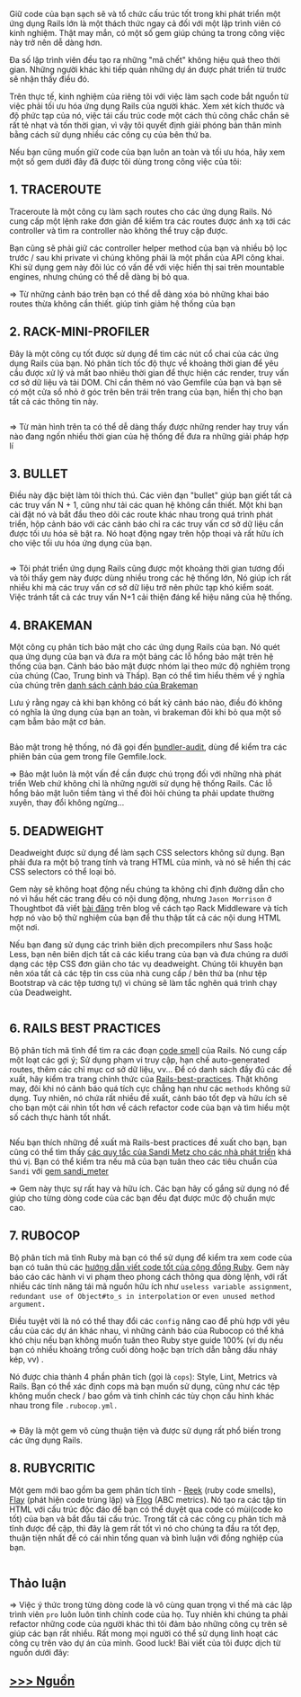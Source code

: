 <div class="md-contents article-content__body my-2 flex-fill"><p>Giữ code của bạn sạch sẽ và tổ chức cấu trúc tốt trong khi phát triển một ứng dụng Rails lớn là một thách thức  ngay cả đối với một lập trình viên có kinh nghiệm. Thật may mắn, có một số gem giúp chúng ta trong công việc này trở nên dễ dàng hơn.</p>
<p>Đa số lập trình viên đều tạo ra những "mã chết"  không hiệu quả theo thời gian. Những người khác khi tiếp quản những dự án được phát triển từ trước sẽ nhận thấy điều đó.</p>
<p>Trên thực tế, kinh nghiệm của riêng tôi với việc làm sạch code  bắt nguồn từ việc phải tối ưu hóa ứng dụng Rails của người khác. Xem xét kích thước và độ phức tạp của nó, việc tái cấu trúc code một cách thủ công chắc chắn sẽ rất tẻ nhạt và tốn thời gian, vì vậy tôi quyết định giải phóng  bản thân mình bằng cách sử dụng nhiều các công cụ của bên thứ ba.</p>
<p>Nếu bạn cũng muốn giữ code của bạn luôn an toàn và tối ưu hóa, hãy xem một số gem dưới đây đã được tôi dùng trong công việc của tôi:</p>
<h2 id="_1-traceroute-0">1. TRACEROUTE</h2>
<p>Traceroute là một công cụ làm sạch routes cho các ứng dụng Rails. Nó cung cấp một lệnh rake đơn giản để kiểm tra các routes được ánh xạ tới các controller và tìm ra controller nào không thể truy cập được.</p>
<p>Bạn cũng sẽ phải giữ các controller helper method của bạn và nhiều bộ lọc trước / sau khi private vì chúng không phải là một phần của API công khai. Khi sử dụng gem này đôi lúc có vấn đề với việc hiển thị sai trên mountable engines, nhưng chúng có thể dễ dàng bị bỏ qua.
<img src="https://s3.amazonaws.com/infinum.web.production/repository_items/files/000/000/415/original/traceroute_2.png?1412035748" alt="" class="medium-zoom-image"></p>
<p>=&gt; Từ những cảnh báo trên bạn có thể dễ dàng xóa bỏ những khai báo routes thừa không cần thiết. giúp tinh giảm hệ thống của bạn</p>
<h2 id="_2-rack-mini-profiler-1">2. RACK-MINI-PROFILER</h2>
<p>Đây là một công cụ tốt được sử dụng để tìm các nút cổ chai của các ứng dụng Rails của bạn. Nó phân tích tốc độ thực về khoảng thời gian để yêu cầu được xử lý và mất bao nhiêu thời gian để thực hiện các render, truy vấn cơ sở dữ liệu và tải DOM. Chỉ cần thêm nó vào Gemfile của bạn và bạn sẽ có một cửa sổ nhỏ ở góc trên bên trái trên trang của bạn, hiển thị cho bạn tất cả các thông tin này.</p>
<p><img src="https://s3.amazonaws.com/infinum.web.production/repository_items/files/000/000/408/original/rmp_2.png?1412034854" alt="" class="medium-zoom-image"></p>
<p>=&gt; Từ màn hình trên ta có thể dễ dàng thấy được những render hay truy vấn nào đang ngốn nhiều thời gian của hệ thống để đưa ra những giải pháp hợp lí</p>
<h2 id="_3-bullet-2">3. BULLET</h2>
<p>Điều này đặc biệt làm tôi thích thú. Các viên đạn "bullet" giúp bạn giết tất cả các truy vấn N + 1, cũng như tải các quan hệ không cần thiết. Một khi bạn cài đặt nó và bắt đầu theo dõi các route khác nhau trong quá trình phát triển, hộp cảnh báo với các cảnh báo chỉ ra các truy vấn cơ sở dữ liệu cần được tối ưu hóa sẽ bật ra. Nó hoạt động ngay trên hộp thoại và rất hữu ích cho việc tối ưu hóa ứng dụng của bạn.</p>
<p><img src="https://s3.amazonaws.com/infinum.web.production/repository_items/files/000/000/414/original/bullet3.png?1412035313" alt="" class="medium-zoom-image"></p>
<p>=&gt; Tôi phát triển ứng dụng Rails cũng được một khoảng thời gian tương đối và tôi thấy gem này được dùng nhiều trong các hệ thống lớn, Nó giúp ích rất nhiều khi mà các truy vấn cơ sở dữ liệu trở nên phức tạp khó kiểm soát. Việc tránh tất cả các truy vấn N+1 cải thiện đáng kể hiệu năng của hệ thống.</p>
<h2 id="_4-brakeman-3">4. BRAKEMAN</h2>
<p>Một công cụ phân tích bảo mật cho các ứng dụng Rails của bạn. Nó quét qua ứng dụng của bạn và đưa ra một bảng các lỗ hổng bảo mật trên hệ thống của bạn. Cảnh báo bảo mật được nhóm lại theo mức độ nghiêm trọng của chúng (Cao, Trung bình và Thấp). Bạn có thể tìm hiểu thêm về ý nghĩa của chúng trên <a href="http://brakemanscanner.org/docs/warning_types/" target="_blank">danh sách cảnh báo của Brakeman</a></p>
<p>Lưu ý rằng ngay cả khi bạn không có bất kỳ cảnh báo nào, điều đó không có nghĩa là ứng dụng của bạn an toàn, vì brakeman đôi khi bỏ qua một số cạm bẫm bảo mật cơ bản.</p>
<p><img src="https://s3.amazonaws.com/infinum.web.production/repository_items/files/000/000/417/original/brakeman4.png?1412037150" alt="" class="medium-zoom-image"></p>
<p>Bảo mật trong hệ thống, nó đã gọi đến <a href="https://github.com/rubysec/bundler-audit#readme" target="_blank">bundler-audit</a>, dùng để kiểm tra các phiên bản của gem trong file Gemfile.lock.</p>
<p>=&gt; Bảo mật luôn là một vấn đề cần được chú trọng đối với những nhà phát triển Web chứ không chỉ là những người sử dụng hệ thống Rails. Các lỗ hổng bảo mật luôn tiềm tàng vì thế đòi hỏi chúng ta phải update thường xuyên, thay đổi không ngừng...</p>
<h2 id="_5-deadweight-4">5. DEADWEIGHT</h2>
<p>Deadweight được sử dụng để làm sạch CSS selectors không sử dụng. Bạn phải đưa ra một bộ trang tính và trang HTML của mình, và nó sẽ hiển thị các CSS selectors có thể loại bỏ.</p>
<p>Gem này sẽ không hoạt động nếu chúng ta không chỉ định đường dẫn cho nó vì hầu hết các trang đều có nội dung động, nhưng <code>Jason Morrison</code> ở Thoughtbot đã viết <a href="https://robots.thoughtbot.com/use-deadweight-and-your-integration-suite-to" target="_blank">bài đăng</a> trên blog về cách tạo Rack Middleware và tích hợp nó vào bộ thử nghiệm của bạn để thu thập tất cả các nội dung HTML một nơi.</p>
<p>Nếu bạn đang sử dụng các trình biên dịch precompilers như Sass hoặc Less, bạn nên biên dịch tất cả các kiểu trang của bạn và đưa chúng ra dưới dạng các tệp CSS đơn giản cho tác vụ deadweight. Chúng tôi khuyên bạn nên xóa tất cả các tệp tin css của nhà cung cấp / bên thứ ba (như tệp Bootstrap và các tệp tương tự) vì chúng sẽ làm tắc nghẽn quá trình chạy của Deadweight.</p>
<p><img src="https://s3.amazonaws.com/infinum.web.production/repository_items/files/000/000/419/original/deadweight3.png?1412038056" alt="" class="medium-zoom-image"></p>
<h2 id="_6-rails-best-practices-5">6. RAILS BEST PRACTICES</h2>
<p>Bộ phân tích mã tĩnh để tìm ra các đoạn <a href="https://en.wikipedia.org/wiki/Code_smell" target="_blank">code smell</a> của Rails. Nó cung cấp một loạt các gợi ý; Sử dụng phạm vi truy cập, hạn chế auto-generated routes, thêm các chỉ mục cơ sở dữ liệu, vv... Để có danh sách đầy đủ các đề xuất, hãy kiểm tra trang chính thức của <a href="https://rails-bestpractices.com/" target="_blank">Rails-best-practices</a>. Thật không may, đôi khi nó cảnh báo quá tích cực chẳng hạn như các <code>methods</code> không sử dụng. Tuy nhiên, nó chứa rất nhiều đề xuất, cảnh báo tốt đẹp và hữu ích sẽ cho bạn một cái nhìn tốt hơn về cách refactor code của bạn và tìm hiểu một số cách thực hành tốt nhất.</p>
<p><img src="https://s3.amazonaws.com/infinum.web.production/repository_items/files/000/000/416/original/rbp6.png?1412036441" alt="" class="medium-zoom-image"></p>
<p>Nếu bạn thích những đề xuất mà Rails-best practices đề xuất cho bạn, bạn cũng có thể tìm thấy <a href="https://robots.thoughtbot.com/sandi-metz-rules-for-developers" target="_blank">các quy tắc của Sandi Metz cho các nhà phát triển</a> khá thú vị. Bạn có thể kiểm tra nếu mã của bạn tuân theo các tiêu chuẩn của <code>Sandi</code> với <a href="https://github.com/makaroni4/sandi_meter" target="_blank">gem sandi_meter</a></p>
<p>=&gt; Gem này thực sự rất hay và hữu ích. Các bạn hãy cố gắng sử dụng nó để giúp cho từng dòng code của các bạn đều đạt được mức độ chuẩn mực cao.</p>
<h2 id="_7-rubocop-6">7. RUBOCOP</h2>
<p>Bộ phân tích mã tĩnh Ruby mà bạn có thể sử dụng để kiểm tra xem code của bạn có tuân thủ các <a href="https://github.com/bbatsov/ruby-style-guide" target="_blank">hướng dẫn viết code tốt của cộng đồng Ruby</a>. Gem này báo cáo các hành vi vi phạm theo phong cách thông qua dòng lệnh, với rất nhiều các tính năng tái mã nguồn hữu ích như <code>useless variable assignment</code>, <code>redundant use of Object#to_s in interpolation</code> or <code>even unused method argument.</code></p>
<p>Điều tuyệt vời là nó có thể thay đổi các <code>config</code> nâng cao để phù hợp với yêu cầu của các dự án khác nhau, vì những cảnh báo của Rubocop có thể khá khó chịu nếu bạn không muốn tuân theo Ruby stye guide 100% (ví dụ nếu bạn có nhiều khoảng trống cuối dòng hoặc bạn trích dẫn bằng dấu nháy kép, vv) .</p>
<p>Nó được chia thành 4 phần phân tích (gọi là <code>cops</code>): Style, Lint, Metrics và Rails. Bạn có thể xác định cops mà bạn muốn sử dụng, cũng như các tệp không muốn check / bao gồm và tinh chỉnh các tùy chọn cấu hình khác nhau trong file <code>.rubocop.yml.</code></p>
<p><img src="https://s3.amazonaws.com/infinum.web.production/repository_items/files/000/000/409/original/rubocop_2.png?1412034855" alt="" class="medium-zoom-image"></p>
<p>=&gt; Đây là một gem vô cùng thuận tiện và được sử dụng rất phổ biến trong các ứng dụng Rails.</p>
<h2 id="_8-rubycritic-7">8. RUBYCRITIC</h2>
<p>Một gem mới bao gồm ba gem phân tích tĩnh - <a href="https://github.com/troessner/reek" target="_blank">Reek</a> (ruby code smells), <a href="https://github.com/seattlerb/flay" target="_blank">Flay</a> (phát hiện code trùng lặp) và <a href="https://github.com/seattlerb/flog" target="_blank">Flog</a> (ABC metrics). Nó tạo ra các tập tin HTML với cấu trúc độc đáo để bạn có thể duyệt qua code có mùi(code ko tốt) của bạn và bắt đầu tái cấu trúc. Trong tất cả các công cụ phân tích mã tĩnh được đề cập, thì đây là gem rất tốt vì nó cho chúng ta đầu ra tốt đẹp, thuận tiện nhất để có cái nhìn tổng quan và bình luận với đồng nghiệp của bạn.</p>
<p><img src="https://s3.amazonaws.com/infinum.web.production/repository_items/files/000/000/413/original/rbc3.png?1412035231" alt="" class="medium-zoom-image"></p>
<h2 id="_thao-luan-8">Thảo luận</h2>
<p>=&gt; Việc ý thức trong từng dòng code là vô cùng quan trọng vì thế mà các lập trình viên <code>pro</code> luôn luôn tinh chỉnh code của họ. Tuy nhiên khi chúng ta phải refactor những code của người khác thì tôi đảm bảo những công cụ trên sẽ giúp các bạn rất nhiều. Rất mong mọi người có thể sử dụng linh hoạt các công cụ trên vào dự án của mình. Good luck! Bài viết của tôi được dịch từ nguồn dưới đây:</p>
<h2 id="_--nguon-9"><a href="https://infinum.co/the-capsized-eight/top-8-tools-for-ruby-on-rails-code-optimization-and-cleanup" target="_blank"> &gt;&gt;&gt; Nguồn</a></h2>
</div>
